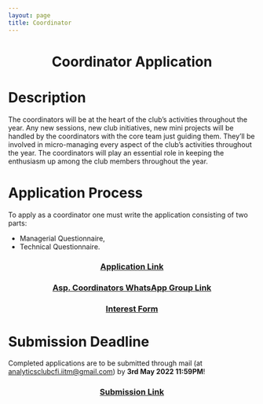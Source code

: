 ```yaml
---
layout: page
title: Coordinator
---
```


<h1>
    <center>Coordinator Application</center>
</h1>

# Description

The coordinators will be at the heart of the club’s activities throughout the year. Any new sessions, new club
initiatives, new mini projects will be handled by the coordinators with the core team just guiding them. They’ll be involved in micro-managing every aspect of the club’s activities throughout the year. The coordinators will play an essential role in keeping the enthusiasm up among the club members throughout the year.

# Application Process

To apply as a coordinator one must write the application consisting of two parts: 
- Managerial Questionnaire,
- Technical Questionnaire.

<h3>
    <center><a href="https://docs.google.com/document/d/1kGp69ftvX-qoPiPQuJNJtsvBM3amoTOz/edit?usp=sharing&ouid=103814542192068273423&rtpof=true&sd=true">Application Link</a></center>
</h3>

<h3>
    <center><a href="https://chat.whatsapp.com/IyEoIZz66eK2d8cmN1D4Lk">Asp. Coordinators WhatsApp Group Link</a></center>
</h3>

<h3>
    <center><a href="https://docs.google.com/forms/d/e/1FAIpQLScBkn_cW_fDpu7I-JP1zsR48vdRg03y-rZXtotH3SA1UOyjNg/viewform?usp=sf_link">Interest Form</a></center>
</h3>

# Submission Deadline

Completed applications are to be submitted through mail (at analyticsclubcfi.iitm@gmail.com) by **3rd May 2022 11:59PM**!

<h3>
<center><a href="https://forms.gle/kFZyvJkfpcT2hYk66">Submission Link</a></center>
</h3>

<div class="container">
    <div class="countdown-styled" data-date="May 3, 2022 23:59:59"></div>
</div>